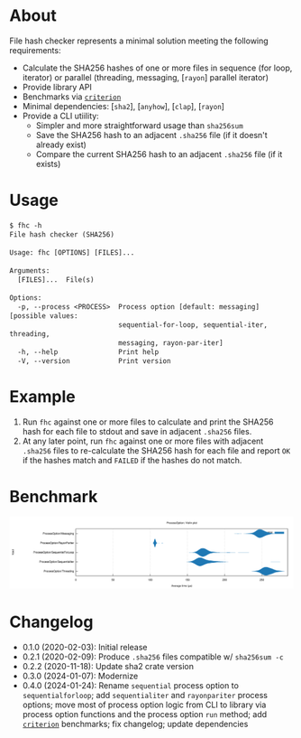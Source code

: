 # About

File hash checker represents a minimal solution meeting the following
requirements:

* Calculate the SHA256 hashes of one or more files in sequence (for loop,
  iterator) or parallel (threading, messaging, [`rayon`] parallel iterator)
* Provide library API
* Benchmarks via [`criterion`]
* Minimal dependencies: [`sha2`], [`anyhow`], [`clap`], [`rayon`]
* Provide a CLI utiility:
    * Simpler and more straightforward usage than `sha256sum`
    * Save the SHA256 hash to an adjacent `.sha256` file (if it doesn't already
      exist)
    * Compare the current SHA256 hash to an adjacent `.sha256` file (if it
      exists)

[anyhow]: https://crates.io/crates/anyhow
[clap]: https://crates.io/crates/clap
[criterion]: https://crates.io/crates/criterion
[sha2]: https://crates.io/crates/sha2
[rayon]: https://crates.io/crates/rayon

# Usage

```
$ fhc -h
File hash checker (SHA256)

Usage: fhc [OPTIONS] [FILES]...

Arguments:
  [FILES]...  File(s)

Options:
  -p, --process <PROCESS>  Process option [default: messaging] [possible values:
                           sequential-for-loop, sequential-iter, threading,
                           messaging, rayon-par-iter]
  -h, --help               Print help
  -V, --version            Print version
```

# Example

1. Run `fhc` against one or more files to calculate and print the SHA256 hash
   for each file to stdout and save in adjacent `.sha256` files.
2. At any later point, run `fhc` against one or more files with adjacent
   `.sha256` files to re-calculate the SHA256 hash for each file and report `OK`
   if the hashes match and `FAILED` if the hashes do not match.

# Benchmark

![](t/violin.svg)

# Changelog

* 0.1.0 (2020-02-03): Initial release
* 0.2.1 (2020-02-09): Produce `.sha256` files compatible w/ `sha256sum -c`
* 0.2.2 (2020-11-18): Update sha2 crate version
* 0.3.0 (2024-01-07): Modernize
* 0.4.0 (2024-01-24): Rename `sequential` process option to `sequentialforloop`;
  add `sequentialiter` and `rayonpariter` process options; move most of process
  option logic from CLI to library via process option functions and the process
  option `run` method; add [`criterion`] benchmarks; fix changelog; update
  dependencies

[`criterion`]: https://crates.io/crates/criterion

